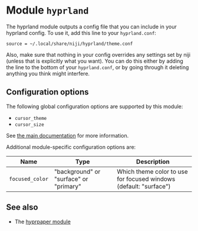 # Module `hyprland`

The hyprland module outputs a config file that you can include in your
hyprland config. To use it, add this line to your `hyprland.conf`:

```
source = ~/.local/share/niji/hyprland/theme.conf
```

Also, make sure that nothing in your config overrides any settings set by
niji (unless that is explicitly what you want). You can do this either by
adding the line to the bottom of your `hyprland.conf`, or by going through
it deleting anything you think might interfere.

## Configuration options

The following global configuration options are supported by this module:

- `cursor_theme`
- `cursor_size`

See [the main documentation](#module-configuration) for more information.

Additional module-specific configuration options are:

| Name            | Type                                   | Description                                                       |
| --------------- | -------------------------------------- | ----------------------------------------------------------------- |
| `focused_color` | "background" or "surface" or "primary" | Which theme color to use for focused windows (default: "surface") |

## See also

- The [hyprpaper module](../hyprpaper/README.md)
